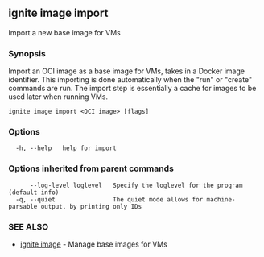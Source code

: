 ## ignite image import

Import a new base image for VMs

### Synopsis


Import an OCI image as a base image for VMs, takes in a Docker image identifier.
This importing is done automatically when the "run" or "create" commands are run.
The import step is essentially a cache for images to be used later when running VMs.


```
ignite image import <OCI image> [flags]
```

### Options

```
  -h, --help   help for import
```

### Options inherited from parent commands

```
      --log-level loglevel   Specify the loglevel for the program (default info)
  -q, --quiet                The quiet mode allows for machine-parsable output, by printing only IDs
```

### SEE ALSO

* [ignite image](ignite_image.md)	 - Manage base images for VMs

